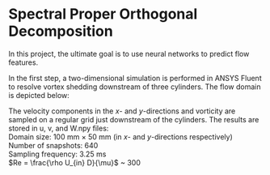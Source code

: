 # Spectral Proper Orthogonal Decomposition
In this project, the ultimate goal is to use neural networks to predict flow features.

In the first step, a two-dimensional simulation is performed in ANSYS Fluent to resolve vortex shedding downstream of three cylinders. The flow domain is depicted below:


The velocity components in the $x$- and $y$-directions and vorticity are sampled on a regular grid just downstream of the cylinders. The results are stored in u, v, and W.npy files: \
Domain size: 100 mm $\times$ 50 mm (in $x$- and $y$-directions respectively) \
Number of snapshots: 640 \
Sampling frequency: 3.25 ms \
$Re = \frac{\rho U_{in} D}{\mu}$ ~ 300
